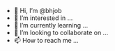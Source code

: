 - 👋 Hi, I’m @bhjob
- 👀 I’m interested in ...
- 🌱 I’m currently learning ...
- 💞️ I’m looking to collaborate on ...
- 📫 How to reach me ...

<!---
bhjob/bhjob is a ✨ special ✨ repository because its `README.md` (this file) appears on your GitHub profile.
You can click the Preview link to take a look at your changes.
--->
